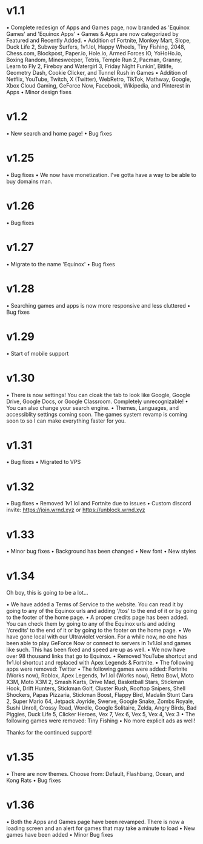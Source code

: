 # v1.1
• Complete redesign of Apps and Games page, now branded as 'Equinox Games' and 'Equinox Apps'
• Games & Apps are now categorized by Featured and Recently Added.
• Addition of Fortnite, Monkey Mart, Slope, Duck Life 2, Subway Surfers, 1v1.lol, Happy Wheels, Tiny Fishing, 2048, Chess.com, Blockpost, Paper.io, Hole.io, Armed Forces IO, YoHoHo.io, Boxing Random, Minesweeper, Tetris, Temple Run 2, Pacman, Granny, Learn to Fly 2, Fireboy and Watergirl 3, Friday Night Funkin', Bitlife, Geometry Dash, Cookie Clicker, and Tunnel Rush in Games
• Addition of Netflix, YouTube, Twitch, X (Twitter), WebRetro, TikTok, Mathway, Google, Xbox Cloud Gaming, GeForce Now, Facebook, Wikipedia, and Pinterest in Apps
• Minor design fixes

# v1.2
• New search and home page!
• Bug fixes

# v1.25
• Bug fixes
• We now have monetization. I've gotta have a way to be able to buy domains man.

# v1.26
• Bug fixes

# v1.27
• Migrate to the name 'Equinox'
• Bug fixes

# v1.28 
• Searching games and apps is now more responsive and less cluttered
• Bug fixes

# v1.29
• Start of mobile support

# v1.30
• There is now settings! You can cloak the tab to look like Google, Google Drive, Google Docs, or Google Classroom. Completely unrecognizable! 
• You can also change your search engine.
• Themes, Languages, and accessiblity settings coming soon. The games system revamp is coming soon to so I can make everything faster for you.

# v1.31
• Bug fixes
• Migrated to VPS

# v1.32
• Bug fixes
• Removed 1v1.lol and Fortnite due to issues
• Custom discord invite: https://join.wrnd.xyz or https://unblock.wrnd.xyz

# v1.33
• Minor bug fixes
• Background has been changed
• New font
• New styles

# v1.34
Oh boy, this is going to be a lot...

• We have added a Terms of Service to the website. You can read it by going to any of the Equinox urls and adding '/tos' to the end of it or by going to the footer of the home page.
• A proper credits page has been added. You can check them by going to any of the Equinox urls and adding '/credits' to the end of it or by going to the footer on the home page.
• We have gone local with our Ultraviolet version. For a while now, no one has been able to play GeForce Now or connect to servers in 1v1.lol and games like such. This has been fixed and speed are up as well.
• We now have over 98 thousand links that go to Equinox.
• Removed YouTube shortcut and 1v1.lol shortcut and replaced with Apex Legends & Fortnite.
• The following apps were removed: Twitter
• The following games were added: Fortnite (Works now), Roblox, Apex Legends, 1v1.lol (Works now), Retro Bowl, Moto X3M, Moto X3M 2, Smash Karts, Drive Mad, Basketball Stars, Stickman Hook, Drift Hunters, Stickman Golf, Cluster Rush, Rooftop Snipers, Shell Shockers, Papas Pizzaria, Stickman Boost, Flappy Bird, Madalin Stunt Cars 2, Super Mario 64, Jetpack Joyride, Swerve, Google Snake, Zombs Royale, Sushi Unroll, Crossy Road, Wordle, Google Solitaire, Zelda, Angry Birds, Bad Piggies, Duck Life 5, Clicker Heroes, Vex 7, Vex 6, Vex 5, Vex 4, Vex 3
• The following games were removed: Tiny Fishing
• No more explicit ads as well!

Thanks for the continued support!

# v1.35
• There are now themes. Choose from: Default, Flashbang, Ocean, and Kong Rats
• Bug fixes

# v1.36
• Both the Apps and Games page have been revamped. There is now a loading screen and an alert for games that may take a minute to load
• New games have been added
• Minor Bug fixes
